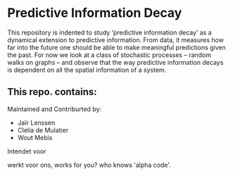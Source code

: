 # Predictive Information Decay
This repository is indented to study ‘predictive information decay’ as a dynamical extension to predictive information. From data, it measures how far into the future one should be able to make meaningful predictions given the past. For now we look at a class of stochastic processes – random walks on graphs – and observe that the way predictive information decays is dependent on all the spatial information of a system.

This repo. contains:
- 

Maintained and Contriburted by:
- Jaïr Lenssen
- Clelia de Mulatier
- Wout Mebis

Intendet voor 

werkt voor ons, works for you? who knows 'alpha code'. 
